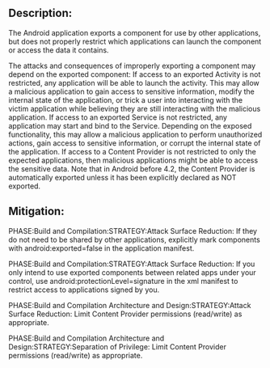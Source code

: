 ## Description:

The Android application exports a component for use by other applications, but does not properly restrict which applications can launch the component or access the data it contains.

The attacks and consequences of improperly exporting a component may depend on the exported component: If access to an exported Activity is not restricted, any application will be able to launch the activity. This may allow a malicious application to gain access to sensitive information, modify the internal state of the application, or trick a user into interacting with the victim application while believing they are still interacting with the malicious application. If access to an exported Service is not restricted, any application may start and bind to the Service. Depending on the exposed functionality, this may allow a malicious application to perform unauthorized actions, gain access to sensitive information, or corrupt the internal state of the application. If access to a Content Provider is not restricted to only the expected applications, then malicious applications might be able to access the sensitive data. Note that in Android before 4.2, the Content Provider is automatically exported unless it has been explicitly declared as NOT exported.

## Mitigation:


PHASE:Build and Compilation:STRATEGY:Attack Surface Reduction:
If they do not need to be shared by other applications, explicitly mark components with android:exported=false in the application manifest.

PHASE:Build and Compilation:STRATEGY:Attack Surface Reduction:
If you only intend to use exported components between related apps under your control, use android:protectionLevel=signature in the xml manifest to restrict access to applications signed by you.

PHASE:Build and Compilation Architecture and Design:STRATEGY:Attack Surface Reduction:
Limit Content Provider permissions (read/write) as appropriate.

PHASE:Build and Compilation Architecture and Design:STRATEGY:Separation of Privilege:
Limit Content Provider permissions (read/write) as appropriate.

